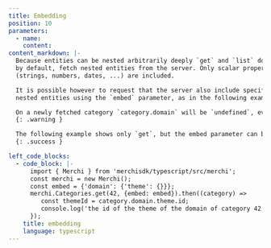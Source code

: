 ```yaml
---
title: Embedding
position: 10
parameters:
  - name:
    content:
content_markdown: |-
  Because entities can be nested arbitrarily deeply `get` and `list` do not,
  by default, fetch nested entities from the server. Only scalar properties
  (strings, numbers, dates, ...) are included.

  It is possible however to request that the server also include specific
  nested entities using the `embed` parameter, as in the following example.

  On a newly fetched category `category.domain` will be `undefined`, even if the category has a domain on the server. `undefined` means that the domain has not been included, or updated locally. If the category did not have a domain at all, `category.domain` would instead be `null`. 'null` and `undefined` thus have seperate meanins in the merchi sdk library.
  {: .warning }

  The following example shows only `get`, but the embed parameter can be used with both `get` and `list` methods.
  {: .success }

left_code_blocks:
  - code_block: |-
      import { Merchi } from 'merchisdk/typescript/src/merchi';
      const merchi = new Merchi();
      const embed = {'domain': {'theme': {}}};
      merchi.Categories.get(42, {embed: embed}).then((category) =>
         const themeId = category.domain.theme.id;
         console.log('the id of the theme of the domain of category 42 is: ' + themeId);
      });
    title: embedding
    language: typescript
---
```

